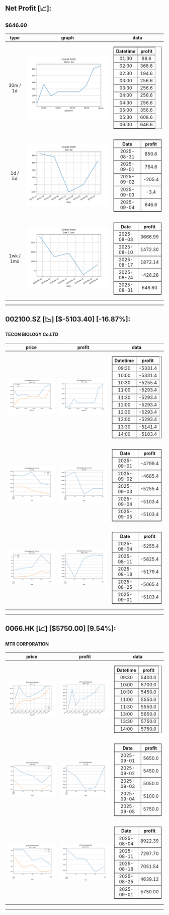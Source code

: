 ## Net Profit [📈]:
### $646.60
|type|graph|data|
|:---:|:---:|:---:|
|30m / 1d|![net_profit](image/overall_30m-1d.png)|<table border="1" class="dataframe"> <thead> <tr style="text-align: center;"> <th>Datetime</th> <th>profit</th> </tr> </thead> <tbody> <tr> <td>01:30</td> <td>68.6</td> </tr> <tr> <td>02:00</td> <td>368.6</td> </tr> <tr> <td>02:30</td> <td>194.6</td> </tr> <tr> <td>03:00</td> <td>256.6</td> </tr> <tr> <td>03:30</td> <td>256.6</td> </tr> <tr> <td>04:00</td> <td>256.6</td> </tr> <tr> <td>04:30</td> <td>256.6</td> </tr> <tr> <td>05:00</td> <td>356.6</td> </tr> <tr> <td>05:30</td> <td>608.6</td> </tr> <tr> <td>06:00</td> <td>646.6</td> </tr> </tbody></table>|
|1d / 5d|![net_profit](image/overall_1d-5d.png)|<table border="1" class="dataframe"> <thead> <tr style="text-align: center;"> <th>Date</th> <th>profit</th> </tr> </thead> <tbody> <tr> <td>2025-08-31</td> <td>850.6</td> </tr> <tr> <td>2025-09-01</td> <td>764.6</td> </tr> <tr> <td>2025-09-02</td> <td>-205.4</td> </tr> <tr> <td>2025-09-03</td> <td>-3.4</td> </tr> <tr> <td>2025-09-04</td> <td>646.6</td> </tr> </tbody></table>|
|1wk / 1mo|![net_profit](image/overall_1wk-1mo.png)|<table border="1" class="dataframe"> <thead> <tr style="text-align: center;"> <th>Date</th> <th>profit</th> </tr> </thead> <tbody> <tr> <td>2025-08-03</td> <td>3666.99</td> </tr> <tr> <td>2025-08-10</td> <td>1472.30</td> </tr> <tr> <td>2025-08-17</td> <td>1872.14</td> </tr> <tr> <td>2025-08-24</td> <td>-426.28</td> </tr> <tr> <td>2025-08-31</td> <td>646.60</td> </tr> </tbody></table>|
---
## 002100.SZ [📉] [$-5103.40] [-16.87%]:
#### TECON BIOLOGY Co.LTD
|price|profit|data|
|:---:|:---:|:---:|
|![price](image/002100.SZ_30m-1d_price.png)|![profit](image/002100.SZ_30m-1d_profit.png)|<table border="1" class="dataframe"> <thead> <tr style="text-align: center;"> <th>Datetime</th> <th>profit</th> </tr> </thead> <tbody> <tr> <td>09:30</td> <td>-5331.4</td> </tr> <tr> <td>10:00</td> <td>-5331.4</td> </tr> <tr> <td>10:30</td> <td>-5255.4</td> </tr> <tr> <td>11:00</td> <td>-5293.4</td> </tr> <tr> <td>11:30</td> <td>-5293.4</td> </tr> <tr> <td>12:00</td> <td>-5293.4</td> </tr> <tr> <td>12:30</td> <td>-5293.4</td> </tr> <tr> <td>13:00</td> <td>-5293.4</td> </tr> <tr> <td>13:30</td> <td>-5141.4</td> </tr> <tr> <td>14:00</td> <td>-5103.4</td> </tr> </tbody></table>|
|![price](image/002100.SZ_1d-5d_price.png)|![profit](image/002100.SZ_1d-5d_profit.png)|<table border="1" class="dataframe"> <thead> <tr style="text-align: center;"> <th>Date</th> <th>profit</th> </tr> </thead> <tbody> <tr> <td>2025-09-01</td> <td>-4799.4</td> </tr> <tr> <td>2025-09-02</td> <td>-4685.4</td> </tr> <tr> <td>2025-09-03</td> <td>-5255.4</td> </tr> <tr> <td>2025-09-04</td> <td>-5103.4</td> </tr> <tr> <td>2025-09-05</td> <td>-5103.4</td> </tr> </tbody></table>|
|![price](image/002100.SZ_1wk-1mo_price.png)|![profit](image/002100.SZ_1wk-1mo_profit.png)|<table border="1" class="dataframe"> <thead> <tr style="text-align: center;"> <th>Date</th> <th>profit</th> </tr> </thead> <tbody> <tr> <td>2025-08-04</td> <td>-5255.4</td> </tr> <tr> <td>2025-08-11</td> <td>-5825.4</td> </tr> <tr> <td>2025-08-18</td> <td>-5179.4</td> </tr> <tr> <td>2025-08-25</td> <td>-5065.4</td> </tr> <tr> <td>2025-09-01</td> <td>-5103.4</td> </tr> </tbody></table>|
---
## 0066.HK [📈] [$5750.00] [9.54%]:
#### MTR CORPORATION
|price|profit|data|
|:---:|:---:|:---:|
|![price](image/0066.HK_30m-1d_price.png)|![profit](image/0066.HK_30m-1d_profit.png)|<table border="1" class="dataframe"> <thead> <tr style="text-align: center;"> <th>Datetime</th> <th>profit</th> </tr> </thead> <tbody> <tr> <td>09:30</td> <td>5400.0</td> </tr> <tr> <td>10:00</td> <td>5700.0</td> </tr> <tr> <td>10:30</td> <td>5450.0</td> </tr> <tr> <td>11:00</td> <td>5550.0</td> </tr> <tr> <td>11:30</td> <td>5550.0</td> </tr> <tr> <td>13:00</td> <td>5650.0</td> </tr> <tr> <td>13:30</td> <td>5750.0</td> </tr> <tr> <td>14:00</td> <td>5750.0</td> </tr> </tbody></table>|
|![price](image/0066.HK_1d-5d_price.png)|![profit](image/0066.HK_1d-5d_profit.png)|<table border="1" class="dataframe"> <thead> <tr style="text-align: center;"> <th>Date</th> <th>profit</th> </tr> </thead> <tbody> <tr> <td>2025-09-01</td> <td>5650.0</td> </tr> <tr> <td>2025-09-02</td> <td>5450.0</td> </tr> <tr> <td>2025-09-03</td> <td>5050.0</td> </tr> <tr> <td>2025-09-04</td> <td>5100.0</td> </tr> <tr> <td>2025-09-05</td> <td>5750.0</td> </tr> </tbody></table>|
|![price](image/0066.HK_1wk-1mo_price.png)|![profit](image/0066.HK_1wk-1mo_profit.png)|<table border="1" class="dataframe"> <thead> <tr style="text-align: center;"> <th>Date</th> <th>profit</th> </tr> </thead> <tbody> <tr> <td>2025-08-04</td> <td>8922.39</td> </tr> <tr> <td>2025-08-11</td> <td>7297.70</td> </tr> <tr> <td>2025-08-18</td> <td>7051.54</td> </tr> <tr> <td>2025-08-25</td> <td>4639.12</td> </tr> <tr> <td>2025-09-01</td> <td>5750.00</td> </tr> </tbody></table>|
---

